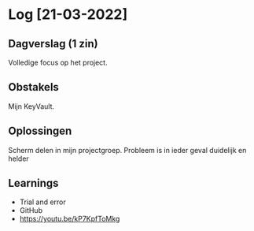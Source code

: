 # Log [21-03-2022]
 
## Dagverslag (1 zin)
Volledige focus op het project.

## Obstakels
Mijn KeyVault.

## Oplossingen
Scherm delen in mijn projectgroep. Probleem is in ieder geval duidelijk en helder

## Learnings
- Trial and error
- GitHub
- https://youtu.be/kP7KpfToMkg